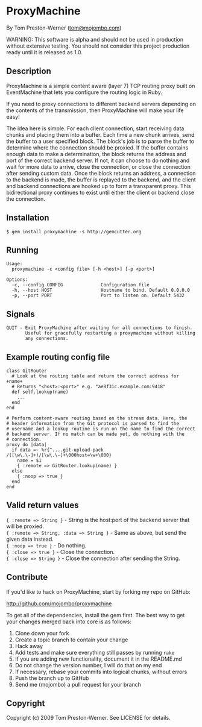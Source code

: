 ProxyMachine
============

By Tom Preston-Werner (tom@mojombo.com)

WARNING: This software is alpha and should not be used in production without
extensive testing. You should not consider this project production ready until
it is released as 1.0.


Description
-----------

ProxyMachine is a simple content aware (layer 7) TCP routing proxy built on
EventMachine that lets you configure the routing logic in Ruby.

If you need to proxy connections to different backend servers depending on the
contents of the transmission, then ProxyMachine will make your life easy!

The idea here is simple. For each client connection, start receiving data
chunks and placing them into a buffer. Each time a new chunk arrives, send the
buffer to a user specified block. The block's job is to parse the buffer to
determine where the connection should be proxied. If the buffer contains
enough data to make a determination, the block returns the address and port of
the correct backend server. If not, it can choose to do nothing and wait for
more data to arrive, close the connection, or close the connection after
sending custom data. Once the block returns an address, a connection to the
backend is made, the buffer is replayed to the backend, and the client and
backend connections are hooked up to form a transparent proxy. This
bidirectional proxy continues to exist until either the client or backend
close the connection.


Installation
------------

    $ gem install proxymachine -s http://gemcutter.org


Running
-------

    Usage:
      proxymachine -c <config file> [-h <host>] [-p <port>]

    Options:
      -c, --config CONFIG              Configuration file
      -h, --host HOST                  Hostname to bind. Default 0.0.0.0
      -p, --port PORT                  Port to listen on. Default 5432


Signals
-------

    QUIT - Exit ProxyMachine after waiting for all connections to finish.
           Useful for gracefully restarting a proxymachine without killing
           any connections.


Example routing config file
---------------------------

    class GitRouter
      # Look at the routing table and return the correct address for +name+
      # Returns "<host>:<port>" e.g. "ae8f31c.example.com:9418"
      def self.lookup(name)
        ...
      end
    end

    # Perform content-aware routing based on the stream data. Here, the
    # header information from the Git protocol is parsed to find the 
    # username and a lookup routine is run on the name to find the correct
    # backend server. If no match can be made yet, do nothing with the
    # connection.
    proxy do |data|
      if data =~ %r{^....git-upload-pack /([\w\.\-]+)/[\w\.\-]+\000host=\w+\000}
        name = $1
        { :remote => GitRouter.lookup(name) }
      else
        { :noop => true }
      end
    end


Valid return values
-------------------

`{ :remote => String }` - String is the host:port of the backend server that will be proxied.  
`{ :remote => String, :data => String }` - Same as above, but send the given data instead.  
`{ :noop => true }` - Do nothing.  
`{ :close => true }` - Close the connection.  
`{ :close => String }` - Close the connection after sending the String.  


Contribute
----------

If you'd like to hack on ProxyMachine, start by forking my repo on GitHub:

http://github.com/mojombo/proxymachine

To get all of the dependencies, install the gem first. The best way to get
your changes merged back into core is as follows:

1. Clone down your fork
1. Create a topic branch to contain your change
1. Hack away
1. Add tests and make sure everything still passes by running `rake`
1. If you are adding new functionality, document it in the README.md
1. Do not change the version number, I will do that on my end
1. If necessary, rebase your commits into logical chunks, without errors
1. Push the branch up to GitHub
1. Send me (mojombo) a pull request for your branch


Copyright
---------

Copyright (c) 2009 Tom Preston-Werner. See LICENSE for details.